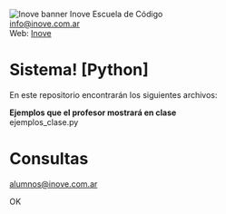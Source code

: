 ![Inove banner](/inove.jpg)
Inove Escuela de Código\
info@inove.com.ar\
Web: [Inove](http://inove.com.ar)

# Sistema! [Python]
En este repositorio encontrarán los siguientes archivos:

__Ejemplos que el profesor mostrará en clase__\
ejemplos_clase.py

# Consultas
alumnos@inove.com.ar

OK